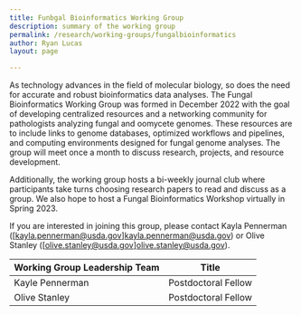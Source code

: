 ```yaml
---
title: Funbgal Bioinformatics Working Group
description: summary of the working group
permalink: /research/working-groups/fungalbioinformatics
author: Ryan Lucas
layout: page

---
```



As technology advances in the field of molecular biology, so does the need for accurate and robust bioinformatics data analyses. The Fungal Bioinformatics Working Group was formed in December 2022 with the goal of developing centralized resources and a networking community for pathologists analyzing fungal and oomycete genomes. These resources are to include links to genome databases, optimized workflows and pipelines, and computing environments designed for fungal genome analyses. The group will meet once a month to discuss research, projects, and resource development.

Additionally, the working group hosts a bi-weekly journal club where participants take turns choosing research papers to read and discuss as a group. We also hope to host a Fungal Bioinformatics Workshop virtually in Spring 2023.

If you are interested in joining this group, please contact Kayla Pennerman ([kayla.pennerman@usda.gov]kayla.pennerman@usda.gov) or Olive Stanley ([olive.stanley@usda.gov]olive.stanley@usda.gov).

**Working Group Leadership Team** | **Title** 
---|---
Kayle Pennerman | Postdoctoral Fellow 
Olive Stanley | Postdoctoral Fellow
